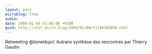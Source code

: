 ```yaml
---
layout: post
microblog: true
audio: 
date: 2009-01-09 01:00:00 +0100
guid: http://xtof.micro.blog/2009/01/09/t1106385050.html
---
```

Retweeting @lioneldujol: Autrans synthèse des rencontres par Thierry Gaudin
